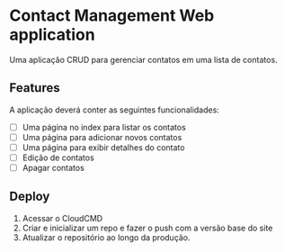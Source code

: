 # Contact Management Web application
Uma aplicação CRUD para gerenciar contatos em uma lista de contatos.

## Features
A aplicação deverá conter as seguintes funcionalidades:

- [ ] Uma página no index para listar os contatos
- [ ] Uma página para adicionar novos contatos
- [ ] Uma página para exibir detalhes do contato
- [ ] Edição de contatos
- [ ] Apagar contatos

## Deploy
1. Acessar o CloudCMD
2. Criar e inicializar um repo e fazer o push com a versão base do site
3. Atualizar o repositório ao longo da produção.
